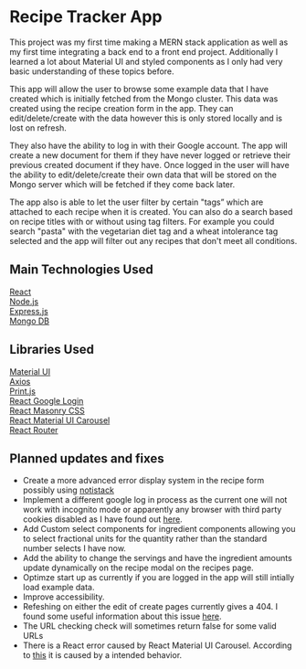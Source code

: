 # Recipe Tracker App

This project was my first time making a MERN stack application as well as my first time integrating a back end to a front end project. Additionally I learned a lot about Material UI and styled components as I only had very basic understanding of these topics before.

This app will allow the user to browse some example data that I have created which is initially fetched from the Mongo cluster. This data was created using the recipe creation form in the app. They can edit/delete/create with the data however this is only stored locally and is lost on refresh.

They also have the ability to log in with their Google account. The app will create a new document for them if they have never logged or retrieve their previous created document if they have. Once logged in the user will have the ability to edit/delete/create their own data that will be stored on the Mongo server which will be fetched if they come back later.

The app also is able to let the user filter by certain "tags” which are attached to each recipe when it is created. You can also do a search based on recipe titles with or without using tag filters. For example you could search "pasta" with the vegetarian diet tag and a wheat intolerance tag selected and the app will filter out any recipes that don't meet all conditions.

## Main Technologies Used

[React](https://reactjs.org/)  
[Node.js](https://nodejs.org/en/)  
[Express.js](https://expressjs.com/)  
[Mongo DB](https://www.mongodb.com/cloud/atlas)  

## Libraries Used

[Material UI](https://material-ui.com/)  
[Axios](https://www.npmjs.com/package/axios)  
[Print.js](https://printjs.crabbly.com/)  
[React Google Login](https://www.npmjs.com/package/react-google-login)  
[React Masonry CSS](https://www.npmjs.com/package/react-masonry-css)  
[React Material UI Carousel](https://www.npmjs.com/package/react-material-ui-carousel)  
[React Router](https://reactrouter.com/)  

## Planned updates and fixes

- Create a more advanced error display system in the recipe form possibly using [notistack](https://github.com/iamhosseindhv/notistack)
- Implement a different google log in process as the current one will not work with incognito mode or apparently any browser with third party cookies disabled as I have found out [here](https://github.com/google/google-api-javascript-client/issues/260).
- Add Custom select components for ingredient components allowing you to select fractional units for the quantity rather than the standard number selects I have now.
- Add the ability to change the servings and have the ingredient amounts update dynamically on the recipe modal on the recipes page.
- Optimze start up as currently if you are logged in the app will still intially load example data.
- Improve accessibility.
- Refeshing on either the edit of create pages currently gives a 404. I found some useful information about this issue [here](https://stackoverflow.com/questions/58065603/netlify-renders-404-on-page-refresh-using-react-and-react-router).
- The URL checking check will sometimes return false for some valid URLs
- There is a React error caused by React Material UI Carousel. According to [this](https://github.com/Learus/react-material-ui-carousel/issues/44) it is caused by a intended behavior.
